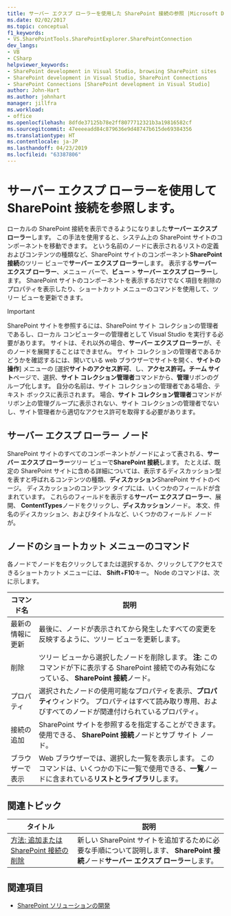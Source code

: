 ```yaml
---
title: サーバー エクスプ ローラーを使用した SharePoint 接続の参照 |Microsoft Docs
ms.date: 02/02/2017
ms.topic: conceptual
f1_keywords:
- VS.SharePointTools.SharePointExplorer.SharePointConnection
dev_langs:
- VB
- CSharp
helpviewer_keywords:
- SharePoint development in Visual Studio, browsing SharePoint sites
- SharePoint development in Visual Studio, SharePoint Connections
- SharePoint Connections [SharePoint development in Visual Studio]
author: John-Hart
ms.author: johnhart
manager: jillfra
ms.workload:
- office
ms.openlocfilehash: 8dfde37125b78e2ff8077712321b3a19816582cf
ms.sourcegitcommit: 47eeeeadd84c879636e9d48747b615de69384356
ms.translationtype: HT
ms.contentlocale: ja-JP
ms.lasthandoff: 04/23/2019
ms.locfileid: "63387806"
---
```

# <a name="browse-sharepoint-connections-by-using-server-explorer"></a>サーバー エクスプ ローラーを使用して SharePoint 接続を参照します。
  ローカルの SharePoint 接続を表示できるようになりました**サーバー エクスプ ローラー**します。 この手法を使用すると、システム上の SharePoint サイトのコンポーネントを移動できます。 という名前のノードに表示されるリストの定義およびコンテンツの種類など、SharePoint サイトのコンポーネント**SharePoint 接続**のツリー ビューで**サーバー エクスプ ローラー**します。 表示する**サーバー エクスプ ローラー**、メニュー バーで、**ビュー** > **サーバー エクスプ ローラー**します。 SharePoint サイトのコンポーネントを表示するだけでなく項目を削除のプロパティを表示したり、ショートカット メニューのコマンドを使用して、ツリー ビューを更新できます。

> [!IMPORTANT]
> SharePoint サイトを参照するには、SharePoint サイト コレクションの管理者であるし、ローカル コンピューターの管理者として Visual Studio を実行する必要があります。 サイトは、それ以外の場合、**サーバー エクスプ ローラー**が、そのノードを展開することはできません。 サイト コレクションの管理者であるかどうかを確認するには、開いている web ブラウザーでサイトを開く、**サイトの操作**] メニューの [選択**サイトのアクセス許可**、し、**アクセス許可。チーム サイト**ページで、選択、**サイト コレクション管理者**コマンドから、**管理**リボンのグループ化します。 自分の名前は、サイト コレクションの管理者である場合、テキスト ボックスに表示されます。 場合、**サイト コレクション管理者**コマンドがリボン上の管理グループに表示されない、サイト コレクションの管理者でないし、サイト管理者から適切なアクセス許可を取得する必要があります。

## <a name="server-explorer-nodes"></a>サーバー エクスプ ローラー ノード
 SharePoint サイトのすべてのコンポーネントがノードによって表される、**サーバー エクスプ ローラー**ツリー ビューで**SharePoint 接続**します。 たとえば、既定の SharePoint サイトに含める詳細については、表示するディスカッション型を表すと呼ばれるコンテンツの種類、**ディスカッション**SharePoint サイトのページ。 ディスカッションのコンテンツ タイプには、いくつかのフィールドが含まれています。 これらのフィールドを表示する**サーバー エクスプ ローラー**、展開、 **ContentTypes**ノードをクリックし、**ディスカッション**ノード。 本文、件名のディスカッション、およびタイトルなど、いくつかのフィールド ノードが。

## <a name="node-shortcut-menu-commands"></a>ノードのショートカット メニューのコマンド
 各ノードでノードを右クリックしてまたは選択するか、クリックしてアクセスできるショートカット メニューには、 **Shift**+**F10**キー。 Node のコマンドは、次に示します。

|コマンド名|説明|
|------------------|-----------------|
|最新の情報に更新|最後に、ノードが表示されてから発生したすべての変更を反映するように、ツリー ビューを更新します。|
|削除|ツリー ビューから選択したノードを削除します。 **注:** このコマンドが下に表示する SharePoint 接続でのみ有効になっている、 **SharePoint 接続**ノード。|
|プロパティ|選択されたノードの使用可能なプロパティを表示、**プロパティ**ウィンドウ。 プロパティはすべて読み取り専用、およびすべてのノードが関連付けられているプロパティ。|
|接続の追加|SharePoint サイトを参照するを指定することができます。 使用できる、 **SharePoint 接続**ノードとサブ サイト ノード。|
|ブラウザーで表示|Web ブラウザーでは、選択した一覧を表示します。 このコマンドは、いくつかの下に一覧で使用できる、**一覧**ノードに含まれている**リストとライブラリ**します。|

## <a name="related-topics"></a>関連トピック

|タイトル|説明|
|-----------|-----------------|
|[方法: 追加または SharePoint 接続の削除](../sharepoint/how-to-add-or-remove-sharepoint-connections.md)|新しい SharePoint サイトを追加するために必要な手順について説明します、 **SharePoint 接続**ノード**サーバー エクスプ ローラー**します。|

## <a name="see-also"></a>関連項目
- [SharePoint ソリューションの開発](../sharepoint/developing-sharepoint-solutions.md)
